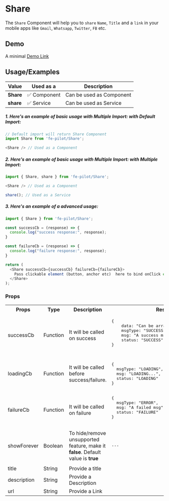 # Share

The ```Share``` Component will help you to ```share``` ```Name```, ```Title``` and a ```link``` in your mobile apps like ```Gmail```, ```Whatsapp```, ```Twitter```, ```FB``` etc.


## Demo

A minimal [Demo Link](https://6jpxdq.csb.app/?component=Share)


## Usage/Examples

| Value |  Used as a  | Description|
|--------- | -------- |-----------------|
| <b>Share</b> | :white_check_mark: Component | Can be used as Component |
| <b>share<b> | :white_check_mark: Service | Can be used as Service |

##### 1. Here's an example of basic usage with Multiple Import: with Default Import:
```javascript
// Default import will return Share Component
import Share from 'fe-pilot/Share';

<Share /> // Used as a Component

```

##### 2. Here's an example of basic usage with Multiple Import: with Multiple Import:
```javascript
import { Share, share } from 'fe-pilot/Share';

<Share /> // Used as a Component

share(); // Used as a Service
```

##### 3. Here's an example of a advanced usage:

```javascript
import { Share } from 'fe-pilot/Share';

const successCb = (response) => {
  console.log("success response:", response);
}

const failureCb = (response) => {
  console.log("failure response:", response);
}

return (
  <Share successCb={successCb} failureCb={failureCb}>
    Pass clickable element (button, anchor etc)  here to bind onClick event
  </Share>
);

```

### Props

<table>
  <tr>
    <th>
      Props
    </th>
    <th>
      Type
    </th>
    <th>
      Description
    </th>
    <th>
      Response
    </th>
  </tr>
  <tr>
    <td>
        successCb
    </td>
    <td>Function</td>
    <td> It will be called on success</td>
    <td>
      <pre>
{
    data: "Can be array/object/string/number",
    msgType: "SUCCESSFUL",
    msg: "A success msg",
    status: "SUCCESS"
}
      </pre>
    </td>
  </tr>
  <tr>
    <td>
        loadingCb
    </td>
    <td>Function</td>
    <td>
      It will be called before success/failure.
    </td>
    <td>
      <pre>
{
  msgType: "LOADING",
  msg: "LOADING...",
  status: "LOADING"
}
</pre>
    </td>
  </tr>
  <tr>
    <td>
        failureCb
    </td>
    <td>Function</td>
    <td>
      It will be called on failure
    </td>
    <td>
       <pre>
{
  msgType: "ERROR",
  msg: "A failed msg",
  status: "FAILURE"
}
       </pre>
    </td>
  </tr>
   <tr>
    <td>
        showForever
    </td>
     <td>Boolean</td>
    <td>To hide/remove unsupported feature, make it <b>false</b>. Default value is <b>true</b></td>
    <td> <pre>---</pre> </td>
  </tr>
  <tr>
    <td></td>
    <td></td>
    <td></td>
    <td></td>
  </tr>
  <tr>
    <td>title</td>
    <td>String</td>
    <td>Provide a title</td>
    <td></td>
  </tr>
    <tr>
    <td>description</td>
    <td>String</td>
    <td>Provide a Description</td>
    <td></td>
  </tr>
    <tr>
    <td>url</td>
    <td>String</td>
    <td>Provide a Link</td>
    <td></td>
  </tr>
</table>

